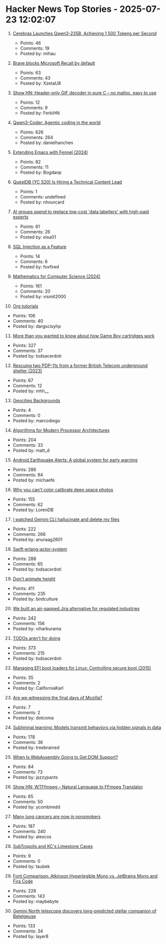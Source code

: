 # Hacker News Top Stories - 2025-07-23 12:02:07

1. [Cerebras Launches Qwen3-235B, Achieving 1,500 Tokens per Second](https://www.cerebras.ai/press-release/cerebras-launches-qwen3-235b-world-s-fastest-frontier-ai-model-with-full-131k-context-support)
   - Points: 46
   - Comments: 19
   - Posted by: mihau

2. [Brave blocks Microsoft Recall by default](https://brave.com/privacy-updates/35-block-recall/)
   - Points: 63
   - Comments: 43
   - Posted by: XzetaU8

3. [Show HN: Header-only GIF decoder in pure C – no malloc, easy to use](undefined)
   - Points: 12
   - Comments: 9
   - Posted by: FerkiHN

4. [Qwen3-Coder: Agentic coding in the world](https://qwenlm.github.io/blog/qwen3-coder/)
   - Points: 626
   - Comments: 264
   - Posted by: danielhanchen

5. [Extending Emacs with Fennel (2024)](https://andreyor.st/posts/2024-12-20-extending-emacs-with-fennel/)
   - Points: 82
   - Comments: 11
   - Posted by: Bogdanp

6. [QuestDB (YC S20) Is Hiring a Technical Content Lead](https://questdb.com/careers/technical-content-lead/)
   - Points: 1
   - Comments: undefined
   - Posted by: nhourcard

7. [AI groups spend to replace low-cost 'data labellers' with high-paid experts](https://www.ft.com/content/e17647f0-4c3b-49b4-a031-b56158bbb3b8)
   - Points: 61
   - Comments: 26
   - Posted by: eisa01

8. [SQL Injection as a Feature](https://idiallo.com/blog/sql-injection-as-a-feature)
   - Points: 14
   - Comments: 6
   - Posted by: foxfired

9. [Mathematics for Computer Science (2024)](https://ocw.mit.edu/courses/6-1200j-mathematics-for-computer-science-spring-2024/)
   - Points: 161
   - Comments: 20
   - Posted by: vismit2000

10. [Org tutorials](https://orgmode.org/worg/org-tutorials/index.html)
   - Points: 106
   - Comments: 40
   - Posted by: dargscisyhp

11. [More than you wanted to know about how Game Boy cartridges work](https://abc.decontextualize.com/more-than-you-wanted-to-know/)
   - Points: 327
   - Comments: 37
   - Posted by: todsacerdoti

12. [Rescuing two PDP-11s from a former British Telecom underground shelter (2023)](https://forum.vcfed.org/index.php?threads/rescuing-two-pdp-11-systems-in-uk-from-a-former-big-british-telecom-underground-shelter-in-central-london.1244723/page-2)
   - Points: 67
   - Comments: 12
   - Posted by: mhh__

13. [Geocities Backgrounds](https://pixelmoondust.neocities.org/archives/archivedtiles)
   - Points: 4
   - Comments: 0
   - Posted by: marcodiego

14. [Algorithms for Modern Processor Architectures](https://lemire.github.io/talks/2025/sea/sea2025.html)
   - Points: 204
   - Comments: 33
   - Posted by: matt_d

15. [Android Earthquake Alerts: A global system for early warning](https://research.google/blog/android-earthquake-alerts-a-global-system-for-early-warning/)
   - Points: 286
   - Comments: 94
   - Posted by: michaefe

16. [Why you can't color calibrate deep space photos](https://maurycyz.com/misc/cc/)
   - Points: 155
   - Comments: 62
   - Posted by: LorenDB

17. [I watched Gemini CLI hallucinate and delete my files](https://anuraag2601.github.io/gemini_cli_disaster.html)
   - Points: 222
   - Comments: 266
   - Posted by: anuraag2601

18. [Swift-erlang-actor-system](https://forums.swift.org/t/introducing-swift-erlang-actor-system/81248)
   - Points: 288
   - Comments: 65
   - Posted by: todsacerdoti

19. [Don't animate height](https://www.granola.ai/blog/dont-animate-height)
   - Points: 411
   - Comments: 235
   - Posted by: birdculture

20. [We built an air-gapped Jira alternative for regulated industries](https://plane.so/blog/everything-you-need-to-know-about-plane-air-gapped)
   - Points: 242
   - Comments: 156
   - Posted by: viharkurama

21. [TODOs aren't for doing](https://sophiebits.com/2025/07/21/todos-arent-for-doing)
   - Points: 373
   - Comments: 215
   - Posted by: todsacerdoti

22. [Managing EFI boot loaders for Linux: Controlling secure boot (2015)](https://www.rodsbooks.com/efi-bootloaders/controlling-sb.html)
   - Points: 35
   - Comments: 2
   - Posted by: CaliforniaKarl

23. [Are we witnessing the final days of Mozilla?](https://lunduke.locals.com/post/7132314/are-we-witnessing-the-final-days-of-mozilla)
   - Points: 7
   - Comments: 2
   - Posted by: dotcoma

24. [Subliminal learning: Models transmit behaviors via hidden signals in data](https://alignment.anthropic.com/2025/subliminal-learning/)
   - Points: 178
   - Comments: 36
   - Posted by: treebrained

25. [When Is WebAssembly Going to Get DOM Support?](https://queue.acm.org/detail.cfm?id=3746174)
   - Points: 84
   - Comments: 73
   - Posted by: jazzypants

26. [Show HN: WTFfmpeg – Natural Language to FFmpeg Translator](https://github.com/scottvr/wtffmpeg)
   - Points: 65
   - Comments: 50
   - Posted by: ycombiredd

27. [Many lung cancers are now in nonsmokers](https://www.nytimes.com/2025/07/22/well/lung-cancer-nonsmokers.html)
   - Points: 187
   - Comments: 240
   - Posted by: alexcos

28. [SubTropolis and KC's Limestone Caves](https://kcyesterday.com/articles/subtropolis)
   - Points: 9
   - Comments: 0
   - Posted by: taubek

29. [Font Comparison: Atkinson Hyperlegible Mono vs. JetBrains Mono and Fira Code](https://www.anthes.is/font-comparison-review-atkinson-hyperlegible-mono.html)
   - Points: 228
   - Comments: 143
   - Posted by: maybebyte

30. [Gemini North telescope discovers long-predicted stellar companion of Betelgeuse](https://www.science.org/content/article/betelgeuse-s-long-predicted-stellar-companion-may-have-been-found-last)
   - Points: 133
   - Comments: 34
   - Posted by: layer8

